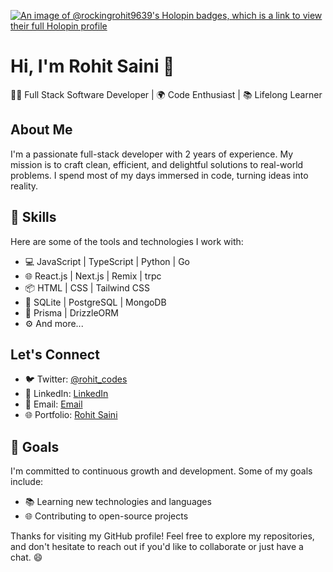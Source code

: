 [![An image of @rockingrohit9639's Holopin badges, which is a link to view their full Holopin profile](https://holopin.me/rockingrohit9639)](https://holopin.io/@rockingrohit9639)

# Hi, I'm Rohit Saini 👋

👨‍💻 Full Stack Software Developer | 🌍 Code Enthusiast | 📚 Lifelong Learner

## About Me
I'm a passionate full-stack developer with 2 years of experience. My mission is to craft clean, efficient, and delightful solutions to real-world problems. I spend most of my days immersed in code, turning ideas into reality.

## 💼 Skills
Here are some of the tools and technologies I work with:
- 💻 JavaScript | TypeScript | Python | Go
- 🌐 React.js | Next.js | Remix | trpc
- 📦 HTML | CSS | Tailwind CSS
- 🐘 SQLite | PostgreSQL | MongoDB
- 🍃 Prisma | DrizzleORM 
- ⚙️ And more...

## Let's Connect
- 🐦 Twitter: [@rohit_codes](https://x.com/rohit_codes)
- 💼 LinkedIn: [LinkedIn](https://www.linkedin.com/in/rohit-kumar-saini/)
- 📧 Email: [Email](rohitsaini.codes@gmail.com)
- 🌐 Portfolio: [Rohit Saini](https://www.imrohitsaini.in/)

## 🌱 Goals
I'm committed to continuous growth and development. Some of my goals include:
- 📚 Learning new technologies and languages
- 🌐 Contributing to open-source projects

Thanks for visiting my GitHub profile! Feel free to explore my repositories, and don't hesitate to reach out if you'd like to collaborate or just have a chat. 😄
